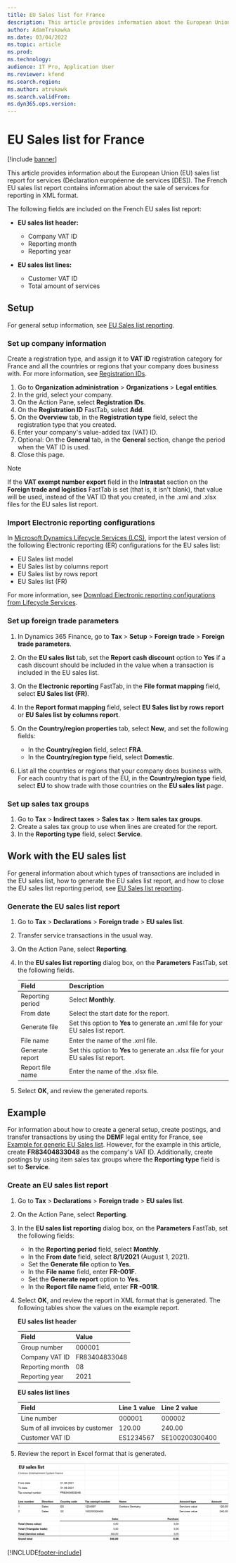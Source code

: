 ```yaml
---
title: EU Sales list for France
description: This article provides information about the European Union (EU) sales list report for services (Déclaration européenne de services DES).
author: AdamTrukawka
ms.date: 03/04/2022
ms.topic: article
ms.prod: 
ms.technology: 
audience: IT Pro, Application User
ms.reviewer: kfend
ms.search.region: 
ms.author: atrukawk
ms.search.validFrom: 
ms.dyn365.ops.version: 
---
```


# EU Sales list for France

[!include [banner](../includes/banner.md)]

This article provides information about the European Union (EU) sales list report for services (Déclaration européenne de services [DES]). The French EU sales list report contains information about the sale of services for reporting in XML format.

The following fields are included on the French EU sales list report:

- **EU sales list header:**

    - Company VAT ID
    - Reporting month
    - Reporting year

- **EU sales list lines:**

    - Customer VAT ID
    - Total amount of services

## Setup

For general setup information, see [EU Sales list reporting](emea-eu-sales-list.md#prerequisites).

### Set up company information

Create a registration type, and assign it to **VAT ID** registration category for France and all the countries or regions that your company does business with. For more information, see [Registration IDs](emea-registration-ids.md).

1. Go to **Organization administration** > **Organizations** > **Legal entities**.
2. In the grid, select your company.
3. On the Action Pane, select **Registration IDs**.
4. On the **Registration ID** FastTab, select **Add**.
5. On the **Overview** tab, in the **Registration type** field, select the registration type that you created.
6. Enter your company's value-added tax (VAT) ID.
7. Optional: On the **General** tab, in the **General** section, change the period when the VAT ID is used.
8. Close this page.

> [!NOTE] 
> If the **VAT exempt number export** field in the **Intrastat** section on the **Foreign trade and logistics** FastTab is set (that is, it isn't blank), that value will be used, instead of the VAT ID that you created, in the .xml and .xlsx files for the EU sales list report.

### Import Electronic reporting configurations

In [Microsoft Dynamics Lifecycle Services (LCS)](https://lcs.dynamics.com/Logon/Index), import the latest version of the following Electronic reporting (ER) configurations for the EU sales list:

- EU Sales list model
- EU Sales list by columns report
- EU Sales list by rows report
- EU Sales list (FR)

For more information, see [Download Electronic reporting configurations from Lifecycle Services](../../fin-ops-core/dev-itpro/analytics/download-electronic-reporting-configuration-lcs.md).

### Set up foreign trade parameters

1. In Dynamics 365 Finance, go to **Tax** > **Setup** > **Foreign trade** > **Foreign trade parameters**.
2. On the **EU sales list** tab, set the **Report cash discount** option to **Yes** if a cash discount should be included in the value when a transaction is included in the EU sales list.
3. On the **Electronic reporting** FastTab, in the **File format mapping** field, select **EU Sales list (FR)**.
4. In the **Report format mapping** field, select **EU Sales list by rows report** or **EU Sales list by columns report**.
5. On the **Country/region properties** tab, select **New**, and set the following fields:

    - In the **Country/region** field, select **FRA**.
    - In the **Country/region type** field, select **Domestic**.

6. List all the countries or regions that your company does business with. For each country that is part of the EU, in the **Country/region type** field, select **EU** to show trade with those countries on the **EU sales list** page.

### Set up sales tax groups

1. Go to **Tax** > **Indirect taxes** > **Sales tax** > **Item sales tax groups**.
2. Create a sales tax group to use when lines are created for the report.
3. In the **Reporting type** field, select **Service**.

## Work with the EU sales list

For general information about which types of transactions are included in the EU sales list, how to generate the EU sales list report, and how to close the EU sales list reporting period, see [EU Sales list reporting](emea-eu-sales-list.md#working-with-the-esl).

### Generate the EU sales list report

1. Go to **Tax** > **Declarations** > **Foreign trade** > **EU sales list**.
2. Transfer service transactions in the usual way.
3. On the Action Pane, select **Reporting**.
4. In the **EU sales list reporting** dialog box, on the **Parameters** FastTab, set the following fields.

    | Field            | Description                                                                         |
    |------------------|-------------------------------------------------------------------------------------|
    | Reporting period | Select **Monthly**.                                                                 |
    | From date        | Select the start date for the report.                                               |
    | Generate file    | Set this option to **Yes** to generate an .xml file for your EU sales list report.  |
    | File name        | Enter the name of the .xml file.                                                    |
    | Generate report  | Set this option to **Yes** to generate an .xlsx file for your EU sales list report. |
    | Report file name | Enter the name of the .xlsx file.                                                   |

5. Select **OK**, and review the generated reports.

## Example

For information about how to create a general setup, create postings, and transfer transactions by using the **DEMF** legal entity for France, see [Example for generic EU Sales list](emea-eu-sales-list-example.md). However, for the example in this article, create **FR83404833048** as the company's VAT ID. Additionally, create postings by using item sales tax groups where the **Reporting type** field is set to **Service**.

### Create an EU sales list report

1. Go to **Tax** > **Declarations** > **Foreign trade** > **EU sales list**.
2. On the Action Pane, select **Reporting**.
3. In the **EU sales list reporting** dialog box, on the **Parameters** FastTab, set the following fields:

    - In the **Reporting period** field, select **Monthly**.
    - In the **From date** field, select **8/1/2021** (August 1, 2021).
    - Set the **Generate file** option to **Yes**.
    - In the **File name** field, enter **FR-001F**.
    -   Set the **Generate report** option to **Yes**.
    -   In the **Report file name** field, enter **FR -001R**.

4. Select **OK**, and review the report in XML format that is generated. The following tables show the values on the example report.

   **EU sales list header**

   | Field           | Value         |
   |-----------------|---------------|
   | Group number    | 000001        |
   | Company VAT ID  | FR83404833048 |
   | Reporting month | 08            |
   | Reporting year  | 2021          |

   **EU sales list lines**

   | Field                           | Line 1 value | Line 2 value   |
   |---------------------------------|--------------|----------------|
   | Line number                     | 000001       | 000002         |
   | Sum of all invoices by customer | 120.00       | 240.00         |
   | Customer VAT ID                 | ES1234567    | SE100200300400 |

5.  Review the report in Excel format that is generated.

    ![Table Description automatically generated with medium confidence](media/EUSL-fra.png)
    

[!INCLUDE[footer-include](../../includes/footer-banner.md)]
